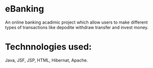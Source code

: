 # eBanking
An online banking acadimic project which allow users to make different types of transactions like depodite withdraw transfer and invest money.

# Technnologies used:
Java, JSF, JSP, HTML, Hibernat, Apache.
